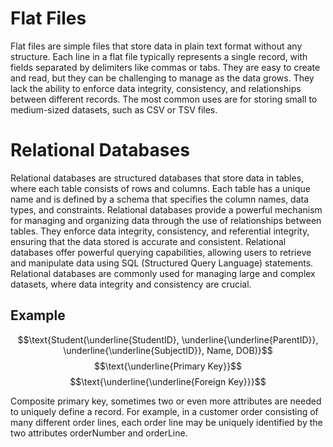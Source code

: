 # Flat Files
Flat files are simple files that store data in plain text format without any structure. Each line in a flat file typically represents a single record, with fields separated by delimiters like commas or tabs. They are easy to create and read, but they can be challenging to manage as the data grows. They lack the ability to enforce data integrity, consistency, and relationships between different records.
The most common uses are for storing small to medium-sized datasets, such as CSV or TSV files.

# Relational Databases
Relational databases are structured databases that store data in tables, where each table consists of rows and columns. Each table has a unique name and is defined by a schema that specifies the column names, data types, and constraints. Relational databases provide a powerful mechanism for managing and organizing data through the use of relationships between tables. They enforce data integrity, consistency, and referential integrity, ensuring that the data stored is accurate and consistent. Relational databases offer powerful querying capabilities, allowing users to retrieve and manipulate data using SQL (Structured Query Language) statements. Relational databases are commonly used for managing large and complex datasets, where data integrity and consistency are crucial.

## Example
$$\text{Student(\underline{StudentID}, \underline{\underline{ParentID}}, \underline{\underline{SubjectID}}, Name, DOB)}$$
$$\text{\underline{Primary Key}}$$
$$\text{\underline{\underline{Foreign Key}}}$$

Composite primary key, sometimes two or even more attributes are needed to uniquely define a record. For example, in a customer order consisting of many different order lines, each order line may be uniquely identified by the two attributes orderNumber and orderLine.